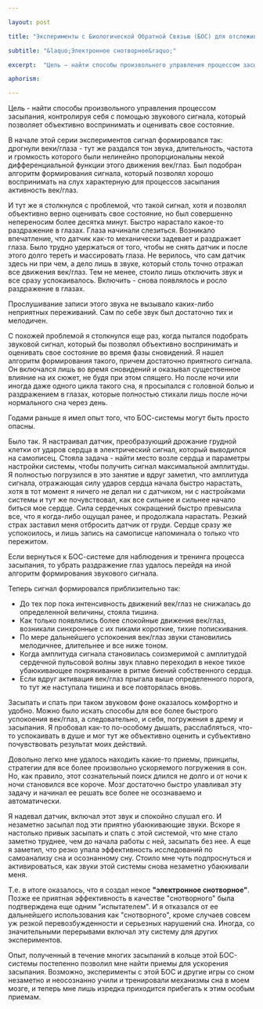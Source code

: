 ```yaml
---

layout: post

title: "Эксперименты с Биологической Обратной Связью (БОС) для отслеживания и тренинга процесса засыпания. "

subtitle: "&laquo;Электронное снотворное&raquo;"

excerpt:  "Цель – найти способы произвольного управления процессом засыпания, контролируя себя с помощью звукового сигнала, который позволяет объективно воспринимать и оценивать свое состояние.  Годами раньше я имел опыт того, что БОС-системы могут быть просто опасны"

aphorism:

---
```


Цель - найти способы произвольного управления процессом засыпания, контролируя себя с помощью звукового сигнала, который позволяет объективно воспринимать и оценивать свое состояние.

В начале этой серии экспериментов сигнал формировался так: дрогнули веки/глаза - тут же раздался тон звука, длительность, частота и громкость которого были нелинейно пропорциональны некой дифференциальной функции этого движения век/глаз. Был подобран алгоритм формирования сигнала, который позволял хорошо воспринимать на слух характерную для процессов засыпания активность век/глаз.

И тут же я столкнулся с проблемой, что такой сигнал, хотя и позволял объективно верно оценивать свое состояние, но был совершенно непереносим более десятка минут. Быстро нарастало какое-то раздражение в глазах. Глаза начинали слезиться. Возникало впечатление, что датчик как-то механически задевает и раздражает глаза. Было трудно удержаться от того, чтобы не снять датчик и после этого долго тереть и массировать глаза. Не верилось, что сам датчик здесь ни при чем, а дело лишь в звуке, который столь точно отражал все движения век/глаз. Тем не менее, стоило лишь отключить звук и все сразу успокаивалось. Включить - снова появлялось и росло раздражение в глазах.

Прослушивание записи этого звука не вызывало каких-либо неприятных переживаний. Сам по себе звук был достаточно тих и мелодичен.

С похожей проблемой я столкнулся еще раз, когда пытался подобрать звуковой сигнал, который бы позволял объективно воспринимать и оценивать свое состояние во время фазы сновидений. Я нашел алгоритм формирования такого, причем достаточно приятного сигнала. Он включался лишь во время сновидений и оказывал существенное влияние на их сюжет, не будя при этом спящего. Но после ночи или иногда даже одного цикла такого сна, я просыпался с головной болью и раздражением в глазах, которые полностью стихали лишь после ночи нормального сна через день.

Годами раньше я имел опыт того, что БОС-системы могут быть просто опасны.

Было так. Я настраивал датчик, преобразующий дрожание грудной клетки от ударов сердца в электрический сигнал, который выводился на самописец. Стояла задача - найти место возле сердца и параметры настройки системы, чтобы получить сигнал максимальной амплитуды. Я полностью погрузился в это занятие и вдруг заметил, что амплитуда сигнала, отражающая силу ударов сердца начала быстро нарастать, хотя в тот момент я ничего не делал ни с датчиком, ни с настройками системы и тут же почувствовал, как все сильнее и сильнее начало биться мое сердце. Сила сердечных сокращений быстро превысила все, что я когда-либо ощущал ранее, и продолжала нарастать. Резкий страх заставил меня отбросить датчик от груди. Сердце сразу же успокоилось, и лишь запись на самописце напоминала о только что пережитом.

Если вернуться к БОС-системе для наблюдения и тренинга процесса засыпания, то убрать раздражение глаз удалось перейдя на иной алгоритм формирования звукового сигнала.

Теперь сигнал формировался приблизительно так:

+ До тех пор пока интенсивность движений век/глаз не снижалась до определенной величины, стояла тишина.
+ Как только появлялись более спокойные движения век/глаз, возникали синхронные с их пиками короткие, тихие попискивания.
+ По мере дальнейшего успокоения век/глаз звуки становились мелодичнее, длительнее и все ниже тоном.
+ Когда амплитуда сигнала становилась соизмеримой с амплитудой сердечной пульсовой волны звук плавно переходил в некое тихое убаюкивающее покрякивание в ритме биений собственного сердца.
+ Если вдруг активация век/глаз прыгала выше определенного порога, то тут же наступала тишина и все повторялась вновь.

Засыпать и спать при таком звуковом фоне оказалось комфортно и удобно. Можно было искать способы для все более быстрого успокоения век/глаз, а следовательно, и себя, погружения в дрему и засыпания. Я пробовал как-то по-особому дышать, расслабляться, что-то успокаивать в душе и мог тут же объективно оценить и субъективно почувствовать результат моих действий.

Довольно легко мне удалось находить какие-то приемы, принципы, стратегии для все более произвольно ускоряемого погружения в сон. Но, как правило, этот сознательный поиск длился не долго и от ночи к ночи становился все короче. Мозг достаточно быстро улавливал эту задачу и начинал ее решать все более не осознаваемо и автоматически.

Я надевал датчик, включал этот звук и спокойно слушал его. И незаметно засыпал под эти приятно убаюкивающие звуки. Вскоре я настолько привык засыпать и спать с этой системой, что мне стало заметно труднее, чем до начала работы с ней, засыпать без нее. А еще я заметил, что резко упала эффективность исследований по самоанализу сна и осознанному сну. Стоило мне чуть подпроснуться и активироваться, как звуки этой системы снова незаметно убаюкивали меня. 

Т.е. в итоге оказалось, что я создал некое **"электронное снотворное"**. Позже ее приятная эффективность в качестве "снотворного" была подтверждена еще одним "испытателем". И я отказался от ее дальнейшего использования как "снотворного", кроме случаев совсем уж резкой перевозбужденности и серьезных нарушений сна. Иногда, со значительными перерывами включал эту систему для других экспериментов.

Опыт, полученный в течение многих засыпаний в кольце этой БОС-системы постепенно позволил мне найти приемы для ускорения засыпания. Возможно, эксперименты с этой БОС и другие игры со сном незаметно и неосознанно учили и тренировали механизмы сна в моем мозге, и теперь мне лишь изредка приходится прибегать к этим особым приемам.

